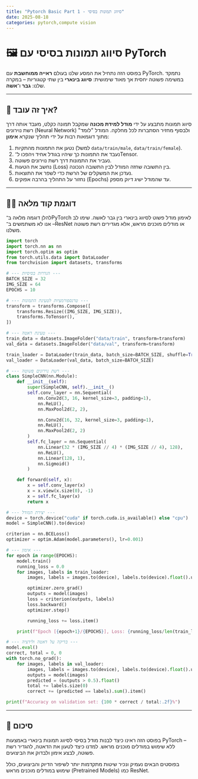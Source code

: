 ```yaml
---
title: "Pytorch Basic Part 1 - סיווג תמונות בסיסי"
date: 2025-08-18
categories: pytorch,compute vision
---
```


# 🖼️ סיווג תמונות בסיסי עם PyTorch

בפוסט הזה נתחיל את המסע שלנו בעולם **ראייה ממוחשבת** עם PyTorch. נתמקד במשימה פשוטה יחסית אך מאוד שימושית: **סיווג בינארי** בין שתי קטגוריות – במקרה שלנו: **גבר** ו־**אשה**.

---

## 📌 איך זה עובד?

סיווג תמונות מתבצע על ידי **מודל למידת מכונה** שמקבל תמונה כקלט, מעבד אותה דרך רשת נוירונים (Neural Network) ולבסוף מחזיר הסתברות לכל מחלקה. המודל "לומד" מתוך דוגמאות רבות על ידי תהליך שנקרא **אימון**:

1. נטען את התמונות מהתקיות (למשל `data/train/male`, `data/train/female`).
2. נעבד את התמונות כך שיהיו בגודל אחיד ויהפכו ל־Tensor.
3. נעביר את התמונות דרך רשת נוירונים פשוטה.
4. נחשב את הטעות (Loss) בין התשובה שחזה המודל לבין התשובה הנכונה.
5. נעדכן את המשקלים של הרשת כדי לשפר את התוצאות.
6. נחזור על התהליך בהרבה אפוקים (Epochs) עד שהמודל ישיג דיוק מספק.

---

## 🧑‍💻 דוגמת קוד מלאה

להלן דוגמה מלאה ב־PyTorch לאימון מודל פשוט לסיווג בינארי בין גבר לאשה. שימו לב – אנו לא משתמשים ב־ResNet או מודלים מוכנים מראש, אלא מגדירים רשת פשוטה משלנו.

```python
import torch
import torch.nn as nn
import torch.optim as optim
from torch.utils.data import DataLoader
from torchvision import datasets, transforms

# --- הגדרות בסיסיות ---
BATCH_SIZE = 32
IMG_SIZE = 64
EPOCHS = 10

# --- טרנספורמציות לטעינת התמונות ---
transform = transforms.Compose([
    transforms.Resize((IMG_SIZE, IMG_SIZE)),
    transforms.ToTensor(),
])

# --- טעינת דאטה ---
train_data = datasets.ImageFolder("data/train", transform=transform)
val_data = datasets.ImageFolder("data/val", transform=transform)

train_loader = DataLoader(train_data, batch_size=BATCH_SIZE, shuffle=True)
val_loader = DataLoader(val_data, batch_size=BATCH_SIZE)

# --- רשת נוירונים פשוטה ---
class SimpleCNN(nn.Module):
    def __init__(self):
        super(SimpleCNN, self).__init__()
        self.conv_layer = nn.Sequential(
            nn.Conv2d(3, 16, kernel_size=3, padding=1),
            nn.ReLU(),
            nn.MaxPool2d(2, 2),

            nn.Conv2d(16, 32, kernel_size=3, padding=1),
            nn.ReLU(),
            nn.MaxPool2d(2, 2)
        )
        self.fc_layer = nn.Sequential(
            nn.Linear(32 * (IMG_SIZE // 4) * (IMG_SIZE // 4), 128),
            nn.ReLU(),
            nn.Linear(128, 1),
            nn.Sigmoid()
        )

    def forward(self, x):
        x = self.conv_layer(x)
        x = x.view(x.size(0), -1)
        x = self.fc_layer(x)
        return x

# --- יצירת המודל ---
device = torch.device("cuda" if torch.cuda.is_available() else "cpu")
model = SimpleCNN().to(device)

criterion = nn.BCELoss()
optimizer = optim.Adam(model.parameters(), lr=0.001)

# --- אימון ---
for epoch in range(EPOCHS):
    model.train()
    running_loss = 0.0
    for images, labels in train_loader:
        images, labels = images.to(device), labels.to(device).float().unsqueeze(1)

        optimizer.zero_grad()
        outputs = model(images)
        loss = criterion(outputs, labels)
        loss.backward()
        optimizer.step()

        running_loss += loss.item()

    print(f"Epoch [{epoch+1}/{EPOCHS}], Loss: {running_loss/len(train_loader):.4f}")

# --- בדיקה על דאטה ולידציה ---
model.eval()
correct, total = 0, 0
with torch.no_grad():
    for images, labels in val_loader:
        images, labels = images.to(device), labels.to(device).float().unsqueeze(1)
        outputs = model(images)
        predicted = (outputs > 0.5).float()
        total += labels.size(0)
        correct += (predicted == labels).sum().item()

print(f"Accuracy on validation set: {100 * correct / total:.2f}%")
```

---

## 🚀 סיכום

בפוסט הזה ראינו כיצד לבנות מודל בסיסי לסיווג תמונות בינארי באמצעות PyTorch – ללא שימוש במודלים מוכנים מראש. למדנו כיצד לטעון את הדאטה, להגדיר רשת פשוטה, לבצע אימון ולבדוק את הביצועים.

בפוסטים הבאים נעמיק ונכיר שיטות מתקדמות יותר לשיפור הדיוק והביצועים, כולל שימוש במודלים מוכנים מראש (Pretrained Models) כמו ResNet.
